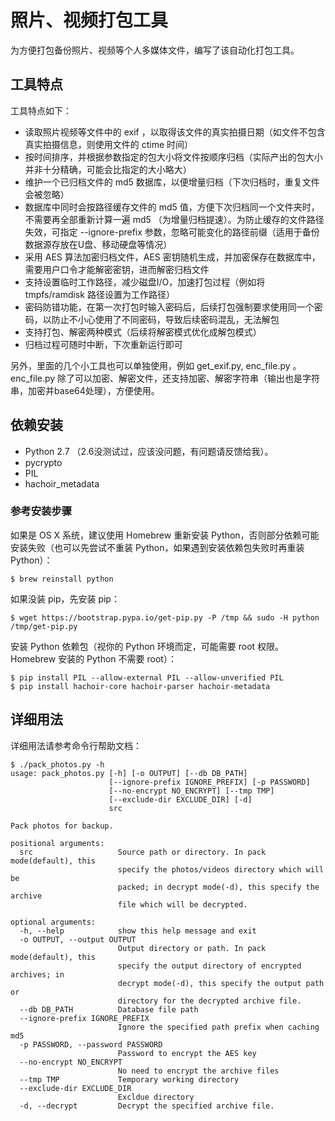 照片、视频打包工具
===================

为方便打包备份照片、视频等个人多媒体文件，编写了该自动化打包工具。


工具特点
--------

工具特点如下：
* 读取照片视频等文件中的 exif ，以取得该文件的真实拍摄日期（如文件不包含真实拍摄信息，则使用文件的 ctime 时间）
* 按时间排序，并根据参数指定的包大小将文件按顺序归档（实际产出的包大小并非十分精确，可能会比指定的大小略大）
* 维护一个已归档文件的 md5 数据库，以便增量归档（下次归档时，重复文件会被忽略）
* 数据库中同时会按路径缓存文件的 md5 值，方便下次归档同一个文件夹时，不需要再全部重新计算一遍 md5 （为增量归档提速）。为防止缓存的文件路径失效，可指定 --ignore-prefix 参数，忽略可能变化的路径前缀（适用于备份数据源存放在U盘、移动硬盘等情况）
* 采用 AES 算法加密归档文件，AES 密钥随机生成，并加密保存在数据库中，需要用户口令才能解密密钥，进而解密归档文件
* 支持设置临时工作路径，减少磁盘I/O，加速打包过程（例如将 tmpfs/ramdisk 路径设置为工作路径）
* 密码防错功能，在第一次打包时输入密码后，后续打包强制要求使用同一个密码，以防止不小心使用了不同密码，导致后续密码混乱，无法解包
* 支持打包、解密两种模式（后续将解密模式优化成解包模式）
* 归档过程可随时中断，下次重新运行即可

另外，里面的几个小工具也可以单独使用，例如 get_exif.py, enc_file.py 。
enc_file.py 除了可以加密、解密文件，还支持加密、解密字符串（输出也是字符串，加密并base64处理），方便使用。


依赖安装
--------

* Python 2.7 （2.6没测试过，应该没问题，有问题请反馈给我）。
* pycrypto
* PIL
* hachoir_metadata

### 参考安装步骤

如果是 OS X 系统，建议使用 Homebrew 重新安装 Python，否则部分依赖可能安装失败（也可以先尝试不重装 Python，如果遇到安装依赖包失败时再重装 Python）：

```
$ brew reinstall python
```

如果没装 pip，先安装 pip：

```
$ wget https://bootstrap.pypa.io/get-pip.py -P /tmp && sudo -H python /tmp/get-pip.py
```

安装 Python 依赖包（视你的 Python 环境而定，可能需要 root 权限。Homebrew 安装的 Python 不需要 root）：

```
$ pip install PIL --allow-external PIL --allow-unverified PIL
$ pip install hachoir-core hachoir-parser hachoir-metadata
```

详细用法
--------

详细用法请参考命令行帮助文档：

```
$ ./pack_photos.py -h
usage: pack_photos.py [-h] [-o OUTPUT] [--db DB_PATH]
                      [--ignore-prefix IGNORE_PREFIX] [-p PASSWORD]
                      [--no-encrypt NO_ENCRYPT] [--tmp TMP]
                      [--exclude-dir EXCLUDE_DIR] [-d]
                      src

Pack photos for backup.

positional arguments:
  src                   Source path or directory. In pack mode(default), this
                        specify the photos/videos directory which will be
                        packed; in decrypt mode(-d), this specify the archive
                        file which will be decrypted.

optional arguments:
  -h, --help            show this help message and exit
  -o OUTPUT, --output OUTPUT
                        Output directory or path. In pack mode(default), this
                        specify the output directory of encrypted archives; in
                        decrypt mode(-d), this specify the output path or
                        directory for the decrypted archive file.
  --db DB_PATH          Database file path
  --ignore-prefix IGNORE_PREFIX
                        Ignore the specified path prefix when caching md5
  -p PASSWORD, --password PASSWORD
                        Password to encrypt the AES key
  --no-encrypt NO_ENCRYPT
                        No need to encrypt the archive files
  --tmp TMP             Temporary working directory
  --exclude-dir EXCLUDE_DIR
                        Excldue directory
  -d, --decrypt         Decrypt the specified archive file.
```

